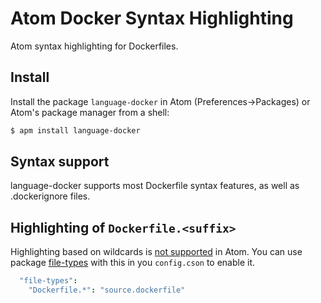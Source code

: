 # Atom Docker Syntax Highlighting

Atom syntax highlighting for Dockerfiles.

## Install

Install the package `language-docker` in Atom (Preferences->Packages) or Atom's package manager from a shell:

```bash
$ apm install language-docker
```

## Syntax support

language-docker supports most Dockerfile syntax features, as well as .dockerignore files.

## Highlighting of `Dockerfile.<suffix>`

Highlighting based on wildcards is [not supported](https://github.com/atom/first-mate/issues/64) in Atom. You can use package [file-types](https://atom.io/packages/file-types) with this in you `config.cson` to enable it.

```cson
  "file-types":
    "Dockerfile.*": "source.dockerfile"
```
